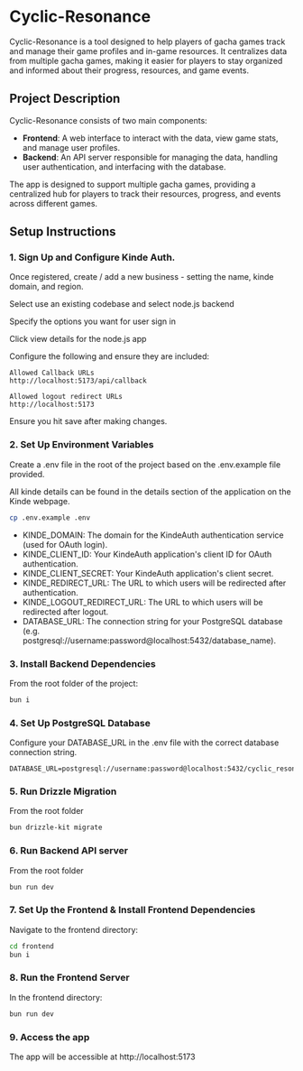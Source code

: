 # Cyclic-Resonance

Cyclic-Resonance is a tool designed to help players of gacha games track and manage their game profiles and in-game resources. It centralizes data from multiple gacha games, making it easier for players to stay organized and informed about their progress, resources, and game events.

## Project Description

Cyclic-Resonance consists of two main components:

- **Frontend**: A web interface to interact with the data, view game stats, and manage user profiles.
- **Backend**: An API server responsible for managing the data, handling user authentication, and interfacing with the database.

The app is designed to support multiple gacha games, providing a centralized hub for players to track their resources, progress, and events across different games.

## Setup Instructions

### 1. Sign Up and Configure Kinde Auth.

Once registered, create / add a new business - setting the name, kinde domain, and region.

Select use an existing codebase and select node.js backend

Specify the options you want for user sign in

Click view details for the node.js app

Configure the following and ensure they are included:

```
Allowed Callback URLs
http://localhost:5173/api/callback

Allowed logout redirect URLs
http://localhost:5173
```

Ensure you hit save after making changes.

### 2. Set Up Environment Variables

Create a .env file in the root of the project based on the .env.example file provided.

All kinde details can be found in the details section of the application on the Kinde webpage.

```bash
cp .env.example .env
```

- KINDE_DOMAIN: The domain for the KindeAuth authentication service (used for OAuth login).
- KINDE_CLIENT_ID: Your KindeAuth application's client ID for OAuth authentication.
- KINDE_CLIENT_SECRET: Your KindeAuth application's client secret.
- KINDE_REDIRECT_URL: The URL to which users will be redirected after authentication.
- KINDE_LOGOUT_REDIRECT_URL: The URL to which users will be redirected after logout.
- DATABASE_URL: The connection string for your PostgreSQL database (e.g. postgresql://username:password@localhost:5432/database_name).

### 3. Install Backend Dependencies

From the root folder of the project:

```bash
bun i
```

### 4. Set Up PostgreSQL Database

Configure your DATABASE_URL in the .env file with the correct database connection string.

```env
DATABASE_URL=postgresql://username:password@localhost:5432/cyclic_resonance
```

### 5. Run Drizzle Migration

From the root folder

```bash
bun drizzle-kit migrate
```

### 6. Run Backend API server

From the root folder

```bash
bun run dev
```

### 7. Set Up the Frontend & Install Frontend Dependencies

Navigate to the frontend directory:

```bash
cd frontend
bun i
```

### 8. Run the Frontend Server

In the frontend directory:

```bash
bun run dev
```

### 9. Access the app

The app will be accessible at http://localhost:5173
